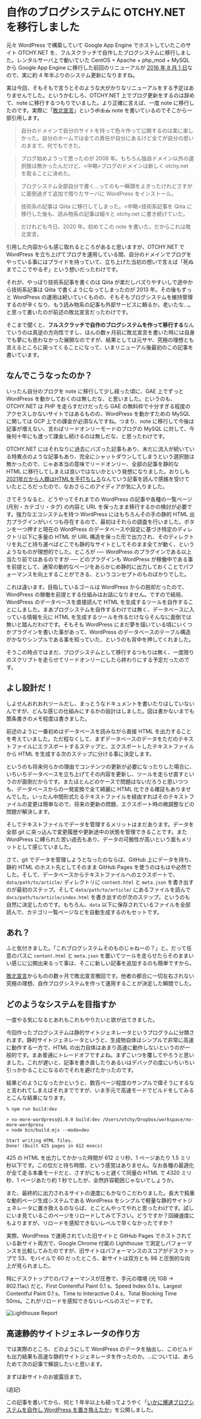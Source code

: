 # 自作のブログシステムに OTCHY.NET を移行しました

元々 WordPress で構築していて Google App Engine でホストしていたこのサイト OTCHY.NET を、フルスクラッチで自作したブログシステムに移行しました。レンタルサーバ上で動いていた CentOS + Apache + php_mod + MySQL から Google App Engine に移行した前回のリニューアルが [2016 年 8 月 1 日](/20160801/blog-migration-from-centos-to-gae/)なので、実に約 4 年半ぶりのシステム更新になりますね。

実は今回、そもそもで言うとそのような大がかりなリニューアルをする予定はありませんでした。というかむしろ、OTCHY.NET 上でブログ更新をするのは辞めて、note に移行するつもりでいました。より正確に言えば、一度 note に移行したのです。実際に「[敗北宣言](https://note.com/otchy/n/n5580b6af05c4)」という~~ポエム~~ note を書いているのでそこから一部引用します。

> 自分のドメインで自分のサイトを持って色々作って公開するのは実に楽しかった。自分のホームでは全ての責任が自分にあるけど全てが自分の思いのままで、何でもできた。

> ブログ始めようって思ったのが 2008 年。もちろん独自ドメイン以外の選択肢は無かったんだけど、<中略>ブログのドメインは新しく otchy.net を取ることに決めた。

> ブログシステム全部自分で書く…ってのも一瞬頭をよぎったけれどさすがに面倒過ぎて追加で借りたサーバに WordPress をインストール。

> 技術系の記事は Qiita に移行してしまった。<中略>技術系記事を Qiita に移行した後も、読み物系の記事は細々と otchy.net に書き続けていた。

> だけれども今日、2020 年。初めてこの note を書いた。だからこれは敗北宣言。

引用した内容からも感じ取れるところがあると思いますが、OTCHY.NET で WordPress を立ち上げてブログを運用している間、自分のドメインでブログをやっている事にはプライドを持っていて、立ち上げた当初の想いで言えば「死ぬまでここでやるぞ」という想いだったわけです。

それが、やっぱり技術系記事を書くのは Qiita が楽だしバズりやすいしで途中から技術系記事は Qiita で書くようになってしまったのが 2013 年。その後もずっと WordPress の運用は続いていくものの、そもそもブログシステムを維持管理するのが辛くなり、もう読み物系の記事も外部サービスに頼るか。老いたな…。と思って書いたのが前述の敗北宣言だったわけです。

そこまで聞くと、**フルスクラッチで自作のブログシステムを作って移行する**なんていうのは真逆の方向性ですし、ほんの数ヶ月前に敗北宣言を書いた時には自身でも夢にも思わなかった展開なのですが、結果としては元サヤ、究極の理想とも言えるところに戻ってくることになって、いまリニューアル後最初のこの記事を書いています。

## なんでこうなったのか？

いったん自分のブログを note に移行して少し経った頃に、GAE 上でずっと WordPress を動かしておくのは無しだな、と思いました。というのも、OTCHY.NET は PHP を走らすだけだったら GAE の無料枠で十分すぎる程度のアクセスしかないサイトではあるものの、WordPress を動かすための MySQL に関しては GCP 上での課金が必須なんですね。つまり、note に移行して今後は記事が増えない、言わばリードオンリーモードのブログの MySQL に対して、今後何十年にも渡って課金し続けるのは無しだな、と思ったわけです。

OTCHY.NET にはそれなりに過去にバズった記事もあり、未だに流入が続いている特異点のような記事もあり、完全にシャットダウンしてしまうという選択肢は無かったので、じゃあ本当の意味でリードオンリー、全部の記事を静的な HTML に移行してしまえば良いではないかという発想になりました。おりしも[2021年だから人類はHTMLを手打ちしろ](https://youkoseki.com/f/2021_html)なんていう記事を読んで感銘を受けていたところだったので、なおさらこのアイディアが気に入りました。

さてそうなると、どうやってそれまでの WordPress の記事や各種の一覧ページ (月別・カテゴリ・タグ) の内容と URL を保ったまま移行するかの検討が必要です。強力なエコシステムを持つ WordPress にはもちろんその手の静的 HTML 出力プラグインがいくつも存在するので、最初はそれらの調査を行いました。ボタンを一つ押すと現在の WordPress のデータベースや設定に基づき特定のディレクトリ以下に多量の HTML が URL 構造を保った形で出力され、そのディレクトリを丸ごと持ち運べばどこでも静的なサイトとしてそのまま全てが動く、というようなものが理想的でした。ところが ── WordPress のプラグインである以上当たり前ではあるのですが ── どのプラグインも WordPress が稼働中である事を前提として、通常の動的なページをあらかじめ静的に出力しておくことでパフォーマンスを向上することができる、というコンセプトのものばかりでした。

これは違います。目指しているゴールは WordPress からの脱却だったので、WordPress の稼働を前提とする仕組みはお話になりません。ですので結局、WordPress のデータベースを直接読んで HTML を生成するツールを自作することにしました。まあブログシステムを自作するわけでは無く、データベースに入っている情報を元に HTML を生成するツールを作るだけならそんなに面倒では無いと踏んだわけです。そもそも WordPress にまだ夢を描いている頃にいくつかプラグインを書いた事があって、WordPress のデータベースのテーブル構造がかなりシンプルである事を知っていた、というのも背中を押してくれました。

そうこの時点ではまだ、ブログシステムとして移行するつもりは無く、一度限りのスクリプトを走らせてリードオンリーにしたら終わりにする予定だったのです。

## よし設計だ！

しよせんおれおれツールだし、まっとうなドキュメントを書いたりはしていないんですが、どんな感じの仕組みにするかの設計はしました。図は書かないまでも箇条書きのメモ程度は書きました。

前述のように一番初めはデータベースを読みながら直接 HTML を出力することを考えていました。ただ程なくして、まずデータベースのデータをただのテキストファイルにエクスポートするステップと、エクスポートしたテキストファイルから HTML を生成する次のステップに分ける事に決定します。

というのも将来何らかの理由でコンテンツの更新が必要になったりした場合に、いちいちデータベースを立ち上げてその内容を更新し、ツールを走らせ直すというのが面倒だからです。またほとんどのケースで問題はないだろうと思いつつも、データベースからの一発変換で全て綺麗に HTML 化できる確証もありませんでした。いったん中間形式たるテキストファイルを経由すればそのテキストファイルの変更は簡単なので、将来の更新の問題、エクスポート時の微調整などの問題が解決します。

そしてテキストファイルでデータを管理するメリットはまだあります。データを全部 git に突っ込んで変更履歴や更新途中の状態を管理できることです。また WordPress に縛られた苦い過去もあり、データの可搬性が高いという面もメリットとして感じていました。

さて、git でデータを管理しようとなったのならば、GitHub 上にデータを持ち、静的 HTML のホスト先としてそのまま GitHub Pages を使うのはもはや必然でした。そして、データベースからテキストファイルへのエクスポートで、`data/path/to/article/` ディレクトリに `content.html` と `meta.json` を書き出すのが最初のステップ。そして `data/path/to/article/` にあるファイルを読んで `docs/path/to/article/index.html` を書き出すのが次のステップ。というのも自然に決定したのです。もちろん、`data` 以下に保存されているファイルを全部読んで、カテゴリ一覧ページなどを自動生成するのもセットです。

## あれ？

ふと気付きました。「これブログシステムそのものじゃねーの？」と。だって任意のパスに `content.html` と `meta.json` を置いてツールを走らせたらそのままいい感じに公開出来るって事は、そこに新しい記事を追加するのも簡単ですから。

[敗北宣言](https://note.com/otchy/n/n5580b6af05c4)からものの数ヶ月で敗北宣言撤回です。他者の都合に一切左右されない究極の理想、自作ブログシステムを作って運用することが決定した瞬間でした。

## どのようなシステムを目指すか

一度やる気になるとあれもこれもやりたいと欲が出てきました。

今回作ったブログシステムは静的サイトジェネレータというプログラムに分類されます。静的サイトジェネレータというと、生成物自体はシンプルで非常に高速に動作する一方で、HTML の出力自体はあまり高速に動作しないというのが一般的です。まあ普通にトレードオフですよね。まずこいつを覆してやろうと思いました。これが遅いと、記事を書き直したりあるいはデバッグの度にいちいちい引っかかることになるのでそれを避けたかったのです。

結果どのようになったかというと、数百ページ程度のサンプルで偉そうにするなと言われてしまえばそれまでですが、いま手元で高速モードでビルドをしてみるとこんな結果になります。

```
% npm run build:dev

> no-more-wordpress@1.0.0 build:dev /Users/otchy/Dropbox/workspace/no-more-wordpress
> node bin/build.mjs --mode=dev

Start writing HTML files.
Done! (Built 425 pages in 612 msecs)
```

425 の HTML を出力してかかった時間が 612 ミリ秒、1 ページあたり 1.5 ミリ秒以下です。この位だと待ち時間、という感覚はありません。なお各種の最適化が全て走る本番モードだと、さすがにもっと遅くて同量の HTML で 4320 ミリ秒、1 ページあたり約 1 秒でしたが、全然許容範囲じゃないでしょうか。

また、最終的に出力されるサイトの速度にもかなりこだわりました。長大で鈍重な動的ページ生成システムである WordPress をシンプルで軽量な静的サイトジェネレータに置き換えるのならば、とことんやってやれと思ったわけです。試しにいま見ているこのページをリロードしてみて下さい。どうですか？回線速度にもよりますが、リロードを感知できないレベルで早くなかったですか？

実際、WordPress で運用されていた旧サイトと GitHub Pages でホストされている新サイト両方で、Google Chrome 付属の Lighthouse で測定しパフォーマンスを比較してみたのですが、旧サイトはパフォーマンスのスコアがデスクトップで 53、モバイルで 60 だったところ、新サイトは双方とも 98 と圧倒的な向上が見られました。

特にデスクトップでのパフォーマンスが圧巻で、手元の環境 (光 1GB -> 802.11ac) だと、First Contentful Paint 0.1 s、Speed Index 0.1 s、Largest Contentful Paint 0.1 s、Time to Interactive 0.4 s、Total Blocking Time 50ms。これがリロードを感知できないレベルのスピードです。

![Lighthouse Report](/s/img/20210315/lighthouse-report.png)

## 高速静的サイトジェネレータの作り方

では実際のところ、どのようにして WordPress のデータを抽出し、このビルドも出力結果も高速な静的サイトジェネレータを作ったのか。…については、あらためて次の記事で解説したいと思います。

まずは新サイトのお披露目まで。

(追記)

この記事を書いてから、何と 1 年半以上も経ってようやく「[いかに爆速ブログシステムを自作し WordPress を置き換えたか](/20221222/how-to-build-original-super-fast-blog-to-replace-wordpress/)」を公開しました。